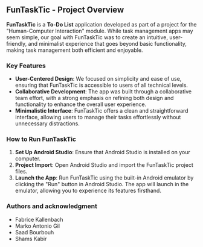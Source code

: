 ## FunTaskTic - Project Overview


**FunTaskTic** is a **To-Do List** application developed as part of a project for the "Human-Computer Interaction" module. While task management apps may seem simple, our goal with FunTaskTic was to create an intuitive, user-friendly, and minimalist experience that goes beyond basic functionality, making task management both efficient and enjoyable.

### Key Features

- **User-Centered Design**: We focused on simplicity and ease of use, ensuring that FunTaskTic is accessible to users of all technical levels.
- **Collaborative Development**: The app was built through a collaborative team effort, with a strong emphasis on refining both design and functionality to enhance the overall user experience.
- **Minimalistic Interface**: FunTaskTic offers a clean and straightforward interface, allowing users to manage their tasks effortlessly without unnecessary distractions.

### How to Run FunTaskTic

1. **Set Up Android Studio**: Ensure that Android Studio is installed on your computer.
2. **Project Import**: Open Android Studio and import the FunTaskTic project files.
3. **Launch the App**: Run FunTaskTic using the built-in Android emulator by clicking the "Run" button in Android Studio. The app will launch in the emulator, allowing you to experience its features firsthand.

### Authors and acknowledgment

- Fabrice Kallenbach
- Marko Antonio Gil
- Saad Bourbouh
- Shams Kabir

